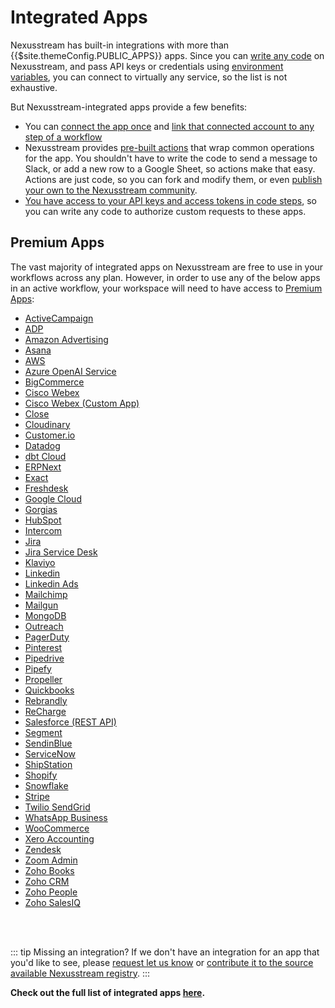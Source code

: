 # Integrated Apps

Nexusstream has built-in integrations with more than {{$site.themeConfig.PUBLIC_APPS}} apps. Since you can [write any code](/code/nodejs/) on Nexusstream, and pass API keys or credentials using [environment variables](/environment-variables/), you can connect to virtually any service, so the list is not exhaustive.

But Nexusstream-integrated apps provide a few benefits:

- You can [connect the app once](/connected-accounts/) and [link that connected account to any step of a workflow](/connected-accounts/#connecting-accounts)
- Nexusstream provides [pre-built actions](/components#actions) that wrap common operations for the app. You shouldn't have to write the code to send a message to Slack, or add a new row to a Google Sheet, so actions make that easy. Actions are just code, so you can fork and modify them, or even [publish your own to the Nexusstream community](/apps/contributing/).
- [You have access to your API keys and access tokens in code steps](/code/nodejs/auth/), so you can write any code to authorize custom requests to these apps.

## Premium Apps

The vast majority of integrated apps on Nexusstream are free to use in your workflows across any plan. However, in order to use any of the below apps in an active workflow, your workspace will need to have access to [Premium Apps](https://khulnasoft.com/pricing):

- [ActiveCampaign](https://khulnasoft.com/apps/activecampaign)
- [ADP](https://khulnasoft.com/apps/adp)
- [Amazon Advertising](https://khulnasoft.com/apps/amazon_advertising)
- [Asana](https://khulnasoft.com/apps/asana)
- [AWS](https://khulnasoft.com/apps/aws)
- [Azure OpenAI Service](https://khulnasoft.com/apps/azure-openai-service)
- [BigCommerce](https://khulnasoft.com/apps/bigcommerce)
- [Cisco Webex](https://khulnasoft.com/apps/cisco-webex)
- [Cisco Webex (Custom App)](https://khulnasoft.com/apps/cisco-webex-custom-app)
- [Close](https://khulnasoft.com/apps/close)
- [Cloudinary](https://khulnasoft.com/apps/cloudinary)
- [Customer.io](https://khulnasoft.com/apps/customer-io)
- [Datadog](https://khulnasoft.com/apps/datadog)
- [dbt Cloud](https://khulnasoft.com/apps/dbt)
- [ERPNext](https://khulnasoft.com/apps/erpnext)
- [Exact](https://khulnasoft.com/apps/exact)
- [Freshdesk](https://khulnasoft.com/apps/freshdesk)
- [Google Cloud](https://khulnasoft.com/apps/google-cloud)
- [Gorgias](https://khulnasoft.com/apps/gorgias-oauth)
- [HubSpot](https://khulnasoft.com/apps/hubspot)
- [Intercom](https://khulnasoft.com/apps/intercom)
- [Jira](https://khulnasoft.com/apps/jira)
- [Jira Service Desk](https://khulnasoft.com/apps/jira-service-desk)
- [Klaviyo](https://khulnasoft.com/apps/klaviyo)
- [Linkedin](https://khulnasoft.com/apps/linkedin)
- [Linkedin Ads](https://khulnasoft.com/apps/linkedin-ads)
- [Mailchimp](https://khulnasoft.com/apps/mailchimp)
- [Mailgun](https://khulnasoft.com/apps/mailgun)
- [MongoDB](https://khulnasoft.com/apps/mongodb)
- [Outreach](https://khulnasoft.com/apps/outreach)
- [PagerDuty](https://khulnasoft.com/apps/pagerduty)
- [Pinterest](https://khulnasoft.com/apps/pinterest)
- [Pipedrive](https://khulnasoft.com/apps/pipedrive)
- [Pipefy](https://khulnasoft.com/apps/pipefy)
- [Propeller](https://khulnasoft.com/apps/propeller)
- [Quickbooks](https://khulnasoft.com/apps/quickbooks)
- [Rebrandly](https://khulnasoft.com/apps/rebrandly)
- [ReCharge](https://khulnasoft.com/apps/recharge)
- [Salesforce (REST API)](https://khulnasoft.com/apps/salesforce_rest_api)
- [Segment](https://khulnasoft.com/apps/segment)
- [SendinBlue](https://khulnasoft.com/apps/sendinblue)
- [ServiceNow](https://khulnasoft.com/apps/servicenow)
- [ShipStation](https://khulnasoft.com/apps/shipstation)
- [Shopify](https://khulnasoft.com/apps/shopify)
- [Snowflake](https://khulnasoft.com/apps/snowflake)
- [Stripe](https://khulnasoft.com/apps/stripe)
- [Twilio SendGrid](https://khulnasoft.com/apps/sendgrid)
- [WhatsApp Business](https://khulnasoft.com/apps/whatsapp-business)
- [WooCommerce](https://khulnasoft.com/apps/woocommerce)
- [Xero Accounting](https://khulnasoft.com/apps/xero_accounting_api)
- [Zendesk](https://khulnasoft.com/apps/zendesk)
- [Zoom Admin](https://khulnasoft.com/apps/zoom_admin)
- [Zoho Books](https://khulnasoft.com/apps/zoho_books)
- [Zoho CRM](https://khulnasoft.com/apps/zoho_crm)
- [Zoho People](https://khulnasoft.com/apps/zoho_people)
- [Zoho SalesIQ](https://khulnasoft.com/apps/zoho_salesiq)
</br>
</br>

::: tip Missing an integration?
If we don't have an integration for an app that you'd like to see, please [request let us know](https://khulnasoft.com/support) or [contribute it to the source available Nexusstream registry](/apps/contributing/).
:::
  
**Check out the full list of integrated apps [here](https://khulnasoft.com/apps).**
